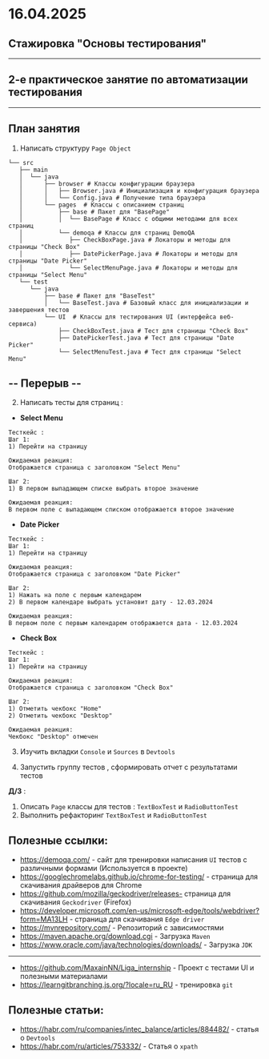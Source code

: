 # 16.04.2025

## Стажировка "Основы тестирования" 

----

## 2-е практическое занятие по автоматизации тестирования

---

## План занятия

1) Написать структуру `Page Object`

```text
└── src
   ├── main
   │  └── java
   │      ├── browser # Классы конфигурации браузера
   │      │   ├── Browser.java # Инициализация и конфигурация браузера
   │      │   └── Config.java # Получение типа браузера 
   │      └── pages  # Классы с описанием страниц
   │          ├── base # Пакет для "BasePage"
   │          │  └── BasePage # Класс с общими методами для всех страниц
   │          └── demoqa # Классы для страниц DemoQA
   │             ├── CheckBoxPage.java # Локаторы и методы для страницы "Check Box"
   │             ├── DatePickerPage.java # Локаторы и методы для страницы "Date Picker"
   │             └── SelectMenuPage.java # Локаторы и методы для страницы "Select Menu"
   └── test
      └── java
          ├── base # Пакет для "BaseTest"
          │   └── BaseTest.java # Базовый класс для инициализации и завершения тестов
          └── UI  # Классы для тестирования UI (интерфейса веб-сервиса)
              ├── CheckBoxTest.java # Тест для страницы "Check Box"
              ├── DatePickerTest.java # Тест для страницы "Date Picker"
              └── SelectMenuTest.java # Тест для страницы "Select Menu"
``` 

## -- Перерыв --

2) Написать тесты для страниц :

- **Select Menu**
```text
Тесткейс :
Шаг 1:
1) Перейти на страницу

Ожидаемая реакция:
Отображается страница с заголовком "Select Menu"

Шаг 2:
1) В первом выпадающем списке выбрать второе значение

Ожидаемая реакция:
В первом поле с выпадающем списком отображается второе значение
```
- **Date Picker**
```text
Тесткейс :
Шаг 1:
1) Перейти на страницу

Ожидаемая реакция:
Отображается страница с заголовком "Date Picker"

Шаг 2:
1) Нажать на поле с первым календарем
2) В первом календаре выбрать установит дату - 12.03.2024

Ожидаемая реакция:
В первом поле с первым календарем отображается дата - 12.03.2024
```
- **Check Box**
```text
Тесткейс :
Шаг 1:
1) Перейти на страницу

Ожидаемая реакция:
Отображается страница с заголовком "Check Box"

Шаг 2:
1) Отметить чекбокс "Home"
2) Отметить чекбокс "Desktop"

Ожидаемая реакция:
Чекбокс "Desktop" отмечен
```

3) Изучить вкладки `Console` и `Sources` в `Devtools`

4) Запустить группу тестов , сформировать отчет с результатами тестов

**Д/З** :

1) Описать `Page` классы для тестов : `TextBoxTest` и `RadioButtonTest`
2) Выполнить рефакторинг `TextBoxTest` и `RadioButtonTest`

## Полезные ссылки:
- https://demoqa.com/ - сайт для тренировки написания `UI` тестов с различными формами (Используется в проекте)
- https://googlechromelabs.github.io/chrome-for-testing/ - страница для скачивания драйверов для Chrome
- https://github.com/mozilla/geckodriver/releases- страница для скачивания `Geckodriver` (Firefox)
- https://developer.microsoft.com/en-us/microsoft-edge/tools/webdriver?form=MA13LH - страница для скачивания `Edge driver`
- https://mvnrepository.com/ - Репозиторий с зависимостями
- https://maven.apache.org/download.cgi - Загрузка `Maven`
- https://www.oracle.com/java/technologies/downloads/ - Загрузка `JDK`

---

- https://github.com/MaxainNN/Liga_internship - Проект с тестами UI и полезными материалами
- https://learngitbranching.js.org/?locale=ru_RU - тренировка `git`

## Полезные статьи:

- https://habr.com/ru/companies/intec_balance/articles/884482/ - статья о `Devtools`
- https://habr.com/ru/articles/753332/ - Статья о `xpath`

